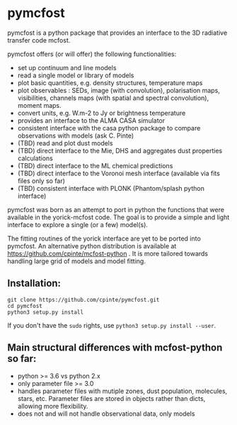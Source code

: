 # pymcfost

pymcfost is a python package that provides an interface to the 3D radiative transfer code mcfost.

pymcfost offers (or will offer) the following functionalities:

 - set up continuum and line models
 - read a single model or library of models
 - plot basic quantities, e.g. density structures, temperature maps
 - plot observables : SEDs, image (with convolution), polarisation maps, visibilities, channels maps (with spatial and spectral convolution), moment maps.
 - convert units, e.g. W.m-2 to Jy or brightness temperature
 - provides an interface to the ALMA CASA simulator
 - consistent interface with the casa python package to compare observations with models (ask C. Pinte)
 - (TBD) read and plot dust models
 - (TBD) direct interface to the Mie, DHS and aggregates dust properties calculations
 - (TBD) direct interface to the ML chemical predictions
 - (TBD) direct interface to the Voronoi mesh interface (available via fits files only so far)
 - (TBD) consistent interface with PLONK (Phantom/splash python interface)

pymcfost was born as an attempt to port in python the functions that were available in the yorick-mcfost code. The goal is to provide a simple and light interface to explore a single (or a few) model(s).

The fitting routines of the yorick interface are yet to be ported into pymcfost.
An alternative python distribution is available at https://github.com/cpinte/mcfost-python . It is more tailored towards handling large grid of models and model fitting.


## Installation:

```
git clone https://github.com/cpinte/pymcfost.git
cd pymcfost
python3 setup.py install
```

If you don't have the `sudo` rights, use `python3 setup.py install --user`.


## Main structural differences with mcfost-python so far:

- python >= 3.6 vs python 2.x
- only parameter file >= 3.0
- handles parameter files with mutiple zones, dust population, molecules, stars, etc. Parameter files are stored in objects rather than dicts, allowing more flexibility.
- does not and will not handle observational data, only models
